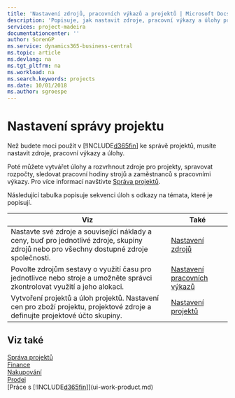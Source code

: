 ```yaml
---
title: 'Nastavení zdrojů, pracovních výkazů a projektů | Microsoft Docs'
description: 'Popisuje, jak nastavit zdroje, pracovní výkazy a úlohy pro správu projektů.'
services: project-madeira
documentationcenter: ''
author: SorenGP
ms.service: dynamics365-business-central
ms.topic: article
ms.devlang: na
ms.tgt_pltfrm: na
ms.workload: na
ms.search.keywords: projects
ms.date: 10/01/2018
ms.author: sgroespe
---
```

# <a name="setting-up-project-management"></a>Nastavení správy projektu
Než budete moci použít v [!INCLUDE[d365fin](includes/d365fin_md.md)] ke správě projektů, musíte nastavit zdroje, pracovní výkazy a úlohy.

Poté můžete vytvářet úlohy a rozvrhnout zdroje pro projekty, spravovat rozpočty, sledovat pracovní hodiny strojů a zaměstnanců s pracovními výkazy. Pro více informací navštivte [Správa projektů](projects-manage-projects.md).  

Následující tabulka popisuje sekvenci úloh s odkazy na témata, které je popisují.

| Viz | Také |
| --- | --- |
| Nastavte své zdroje a související náklady a ceny, buď pro jednotlivé zdroje, skupiny zdrojů nebo pro všechny dostupné zdroje společnosti. |[Nastavení zdrojů](projects-how-setup-resources.md) |
| Povolte zdrojům sestavy o využití času pro jednotlivce nebo stroje a umožněte správci zkontrolovat využití a jeho alokaci. |[Nastavení pracovních výkazů](projects-how-setup-time-sheets.md) |
| Vytvoření projektů a úloh projektů. Nastavení cen pro zboží projektu, projektové zdroje a definujte projektové účto skupiny.  |[Nastavení projektů](projects-how-setup-jobs.md) |

## <a name="see-also"></a>Viz také
[Správa projektů](projects-manage-projects.md)  
[Finance](finance.md)  
[Nakupování](purchasing-manage-purchasing.md)         
[Prodej](sales-manage-sales.md)     
[Práce s [!INCLUDE[d365fin](includes/d365fin_md.md)]](ui-work-product.md)  
